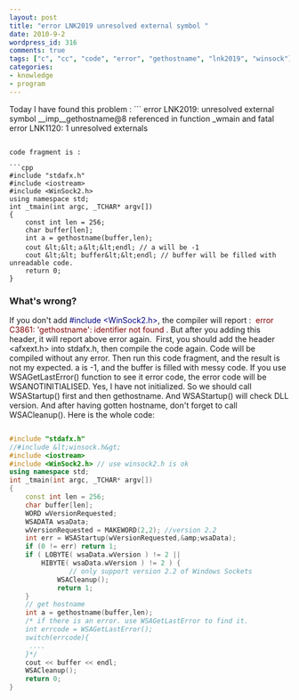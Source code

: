 ```yaml
---
layout: post
title: "error LNK2019 unresolved external symbol "
date: 2010-9-2
wordpress_id: 316
comments: true
tags: ["c", "cc", "code", "error", "gethostname", "lnk2019", "winsock"]
categories:
- knowledge
- program
---
```

<meta name="_edit_last" content="1" />
<meta name="_su_rich_snippet_type" content="none" />
<meta name="_su_keywords" content="LNK2019" />
<meta name="views" content="2408" />
Today I have found this problem :
```
error LNK2019: unresolved external symbol __imp__gethostname@8 referenced in function _wmain
and fatal error LNK1120: 1 unresolved externals 

```

code fragment is :

```cpp
#include "stdafx.h"
#include <iostream>
#include <WinSock2.h>
using namespace std;
int _tmain(int argc, _TCHAR* argv[])
{
	const int len = 256;
	char buffer[len];
	int a = gethostname(buffer,len);
	cout &lt;&lt;ａ&lt;&lt;endl; // a will be -1
	cout &lt;&lt; buffer&lt;&lt;endl; // buffer will be filled with unreadable code.
	return 0;
}

```


<h3><strong>What's wrong? </strong></h3>
If you don't add <span style="color: #000080;">#include &lt;WinSock2.h&gt;</span>, the compiler will report :  <span style="color: #800000;">error C3861: 'gethostname': identifier not found </span>. But after you adding this header, it will report above error again.  First, you should add the header &lt;afxext.h&gt; into stdafx.h, then compile the code again. Code will be compiled without any error. Then run this code fragment, and the result is not my expected. a is -1, and the buffer is filled with messy code. If you use WSAGetLastError() function to see it error code, the error code will be WSANOTINITIALISED. Yes, I have not initialized. So we should call WSAStartup() first and then gethostname. And WSAStartup() will check DLL version. And after having gotten hostname, don't forget to call WSACleanup(). Here is the whole code:

```cpp

#include "stdafx.h"
//#include &lt;winsock.h&gt;
#include <iostream>
#include <WinSock2.h> // use winsock2.h is ok
using namespace std;
int _tmain(int argc, _TCHAR* argv[])
{
	const int len = 256;
	char buffer[len];
	WORD wVersionRequested;
	WSADATA wsaData;
	wVersionRequested = MAKEWORD(2,2); //version 2.2 
	int err = WSAStartup(wVersionRequested,&amp;wsaData);
	if (0 != err) return 1;
	if ( LOBYTE( wsaData.wVersion ) != 2 ||
        HIBYTE( wsaData.wVersion ) != 2 ) {
               // only support version 2.2 of Windows Sockets 
			WSACleanup();
			return 1;
	}
	// get hostname
	int a = gethostname(buffer,len);
	/* if there is an error. use WSAGetLastError to find it.
	int errcode = WSAGetLastError();
	switch(errcode){
	 ....
	}*/
	cout << buffer << endl;
	WSACleanup();
	return 0;
}
 

```
